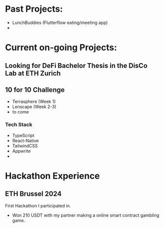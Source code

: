 # Past Projects:
- LunchBuddies (Flutterflow eating/meeting app)
- 


# Current on-going Projects:

## Looking for DeFi Bachelor Thesis in the DisCo Lab at ETH Zurich

## 10 for 10 Challenge
- Terrasphere (Week 1)
- Lenscape    (Week 2-3)
- to come


### Tech Stack
- TypeScript
- React-Native
- TailwindCSS
- Appwrite
- 




# Hackathon Experience

## ETH Brussel 2024
First Hackathon I participated in. 
- Won 210 USDT with my partner making a online smart contract gambling game.


